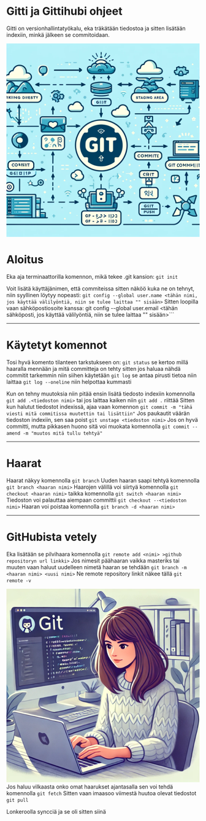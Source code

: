 # Gitti ja Gittihubi ohjeet
Gitti on versionhallintatyökalu, eka träkätään tiedostoa ja sitten lisätään indexiin, minkä jälkeen se commitoidaan. 

![glomblog](gitti.jpg)

# Aloitus
Eka aja terminaattorilla komennon, mikä tekee .git kansion:  ```git init```

Voit lisätä käyttäjänimen, että commiteissa sitten näköö kuka ne on tehnyt, niin syyllinen löytyy nopeasti: ```git config --global user.name <tähän nimi, jos käyttää välilyöntiä, niin se tulee laittaa "" sisään>```
Sitten loopilla vaan sähköpostiosoite kanssa: git config --global user.email <tähän sähköposti, jos käyttää välilyöntiä, niin se tulee laittaa "" sisään>```

---
# Käytetyt komennot
Tosi hyvä komento tilanteen tarkstukseen on: ```git status``` se kertoo millä haaralla mennään ja mitä committeja on tehty
sitten jos haluaa nähdä commitit tarkemmin niin siihen käytetään ```git log``` se antaa pirusti tietoa niin laittaa ```git log --oneline``` niin helpottaa kummasti

Kun on tehny muutoksia niin pitää ensin lisätä tiedosto indexiin komennolla ```git add .<tiedoston nimi>``` tai jos laittaa kaiken niin ```git add .``` riittää
Sitten kun halutut tiedostot indexissä, ajaa vaan komennon ```git commit -m "tähä viesti mitä commitissa muutettin tai lisättiin"```
Jos paukautit väärän tiedoston indexiin, sen saa poist ```git unstage <tiedoston nimi>```
Jos on hyvä committi, mutta pikkasen huono sitä voi muokata komennolla ```git commit --amend -m "muutos mitä tullu tehtyä"```

---
# Haarat
Haarat näkyy komennolla ```git branch```
Uuden haaran saapi tehtyä komennolla ```git branch <haaran nimi>```
Haarojen välillä voi siirtyä komennolla ```git checkout <haaran nimi>``` taikka komennolla ```git switch <haaran nimi>```
Tiedoston voi palauttaa aiempaan committii ```git checkout --<tiedoston nimi>```
Haaran voi poistaa komennolla ```git branch -d <haaran nimi>```

---
# GitHubista vetely
Eka lisätään se pilvihaara komennolla ```git remote add <nimi> >github repositoryn url linkki>```
Jos nimesit päähaaran vaikka masteriks tai muuten vaan haluut uudelleen nimetä haaran se tehdään ```git branch -m <haaran nimi> <uusi nimi>```
Ne remote repository linkit näkee tällä ```git remote -v```

![sanna](sanna_marin_committaa_gittiin.jpg)
Jos haluu vilkaasta onko omat haarukset ajantasalla sen voi tehdä komennolla ```git fetch```
Sitten vaan imaasoo viimestä huutoa olevat tiedostot ```git pull```

Lonkeroolla syncciä ja se oli sitten siinä

